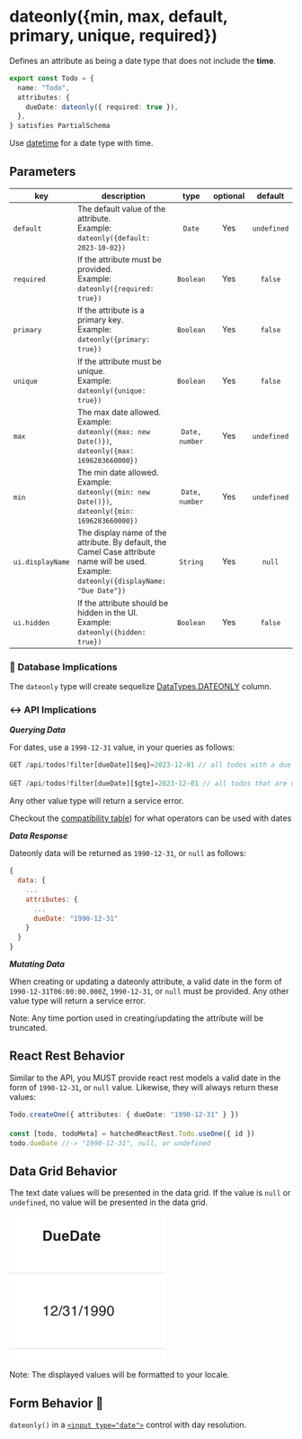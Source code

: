 # dateonly({min, max, default, primary, unique, required})

Defines an attribute as being a date type that does not include the **time**.

```ts
export const Todo = {
  name: "Todo",
  attributes: {
    dueDate: dateonly({ required: true }),
  },
} satisfies PartialSchema
```

Use [datetime](./datetime.md) for a date type with time.

## Parameters

| key              | description                                                                                                                                     |      type      | optional |   default   |
| ---------------- | ----------------------------------------------------------------------------------------------------------------------------------------------- | :------------: | :------: | :---------: |
| `default`        | The default value of the attribute. <br/> Example: `dateonly({default: 2023-10-02})`                                                            |     `Date`     |   Yes    | `undefined` |
| `required`       | If the attribute must be provided. <br/> Example: `dateonly({required: true})`                                                                  |   `Boolean`    |   Yes    |   `false`   |
| `primary`        | If the attribute is a primary key. <br/> Example: `dateonly({primary: true})`                                                                   |   `Boolean`    |   Yes    |   `false`   |
| `unique`         | If the attribute must be unique. <br/> Example: `dateonly({unique: true})`                                                                      |   `Boolean`    |   Yes    |   `false`   |
| `max`            | The max date allowed. <br/> Example: `dateonly({max: new Date()})`, `dateonly({max: 1696283660000})`                                            | `Date, number` |   Yes    | `undefined` |
| `min`            | The min date allowed. <br/> Example: `dateonly({min: new Date()})`, `dateonly({min: 1696283660000})`                                            | `Date, number` |   Yes    | `undefined` |
| `ui.displayName` | The display name of the attribute. By default, the Camel Case attribute name will be used. <br/> Example: `dateonly({displayName: "Due Date"})` |    `String`    |   Yes    |   `null`    |
| `ui.hidden`      | If the attribute should be hidden in the UI. <br/> Example: `dateonly({hidden: true})`                                                          |   `Boolean`    |   Yes    |   `false`   |

### 💾 Database Implications

The `dateonly` type will create sequelize [DataTypes.DATEONLY](https://sequelize.org/docs/v6/core-concepts/model-basics/#dates) column.

### ↔️ API Implications

**_Querying Data_**

For dates, use a `1990-12-31` value, in your queries as follows:

```js
GET /api/todos?filter[dueDate][$eq]=2023-12-01 // all todos with a due date that matches 2023-12-01

GET /api/todos?filter[dueDate][$gte]=2023-12-01 // all todos that are on or after 2023-12-01
```

Any other value type will return a service error.

Checkout the [compatibility table](../../jsonapi/reading/filtering/README.md#compatibility)) for what operators can be used with dates

**_Data Response_**

Dateonly data will be returned as `1990-12-31`, or `null` as follows:

```js
{
  data: {
    ...
    attributes: {
      ...
      dueDate: "1990-12-31"
    }
  }
}
```

**_Mutating Data_**

When creating or updating a dateonly attribute, a valid date in the form of `1990-12-31T06:00:00.000Z`, `1990-12-31`, or `null` must be provided. Any other value type will return a service error.

Note: Any time portion used in creating/updating the attribute will be truncated.

## React Rest Behavior

Similar to the API, you MUST provide react rest models a valid date in the form of `1990-12-31`, or `null` value. Likewise, they will always return these values:

```ts
Todo.createOne({ attributes: { dueDate: "1990-12-31" } })

const [todo, todoMeta] = hatchedReactRest.Todo.useOne({ id })
todo.dueDate //-> "1990-12-31", null, or undefined
```

## Data Grid Behavior

The text date values will be presented in the data grid. If the value is `null` or `undefined`, no value will be presented in the data grid.

![Data Grid Example](../../attachments/dateonly-column.png)

Note: The displayed values will be formatted to your locale.

## Form Behavior 🛑

`dateonly()` in a [`<input type="date">`](https://developer.mozilla.org/en-US/docs/Web/HTML/Element/input/date) control with day resolution.
